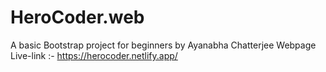 # HeroCoder.web
A basic Bootstrap project for beginners by Ayanabha Chatterjee
Webpage Live-link :- https://herocoder.netlify.app/ 
